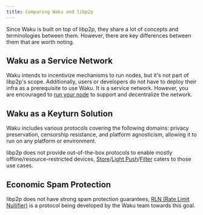 ```yaml
---
title: Comparing Waku and libp2p
---
```


Since Waku is built on top of libp2p, they share a lot of concepts and terminologies between them. However, there are key differences between them that are worth noting.

## Waku as a Service Network

Waku intends to incentivize mechanisms to run nodes, but it's not part of libp2p's scope. Additionally, users or developers do not have to deploy their infra as a prerequisite to use Waku. It is a service network. However, you are encouraged to [run your node](https://github.com/waku-org/nwaku/tree/master/docs/operators) to support and decentralize the network.

## Waku as a Keyturn Solution

Waku includes various protocols covering the following domains: privacy preservation, censorship resistance, and platform agnosticism, allowing it to run on any platform or environment.

libp2p does not provide out-of-the-box protocols to enable mostly offline/resource-restricted devices, [Store](/overview/concepts/protocols#store)/[Light Push](/overview/concepts/protocols#light-push)/[Filter](/overview/concepts/protocols#filter) caters to those use cases.

## Economic Spam Protection

libp2p does not have strong spam protection guarantees, [RLN (Rate Limit Nullifier)](/overview/concepts/protocols#rln-relay) is a protocol being developed by the Waku team towards this goal.
